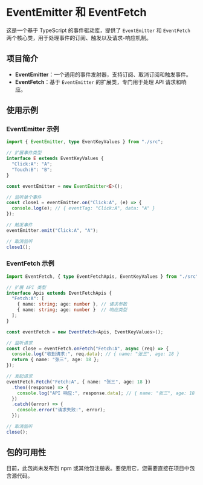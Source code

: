 # EventEmitter 和 EventFetch

这是一个基于 TypeScript 的事件驱动库，提供了 `EventEmitter` 和 `EventFetch` 两个核心类，用于处理事件的订阅、触发以及请求-响应机制。

## 项目简介

- **EventEmitter**：一个通用的事件发射器，支持订阅、取消订阅和触发事件。
- **EventFetch**：基于 `EventEmitter` 的扩展类，专门用于处理 API 请求和响应。


## 使用示例

### EventEmitter 示例

```typescript
import { EventEmitter, type EventKeyValues } from "./src";

// 扩展事件类型
interface E extends EventKeyValues {
  "Click:A": "A";
  "Touch:B": "B";
}

const eventEmitter = new EventEmitter<E>();

// 监听单个事件
const close1 = eventEmitter.on("Click:A", (e) => {
  console.log(e); // { eventTag: "Click:A", data: "A" }
});

// 触发事件
eventEmitter.emit("Click:A", "A");

// 取消监听
close1();

```

### EventFetch 示例

```typescript
import EventFetch, { type EventFetchApis, EventKeyValues } from "./src";

// 扩展 API 类型
interface Apis extends EventFetchApis {
  "Fetch:A": [
    { name: string; age: number }, // 请求参数
    { name: string; age: number }  // 响应类型
  ];
}

const eventFetch = new EventFetch<Apis, EventKeyValues>();

// 监听请求
const close = eventFetch.onFetch("Fetch:A", async (req) => {
  console.log("收到请求:", req.data); // { name: "张三", age: 18 }
  return { name: "张三", age: 18 };
});

// 发起请求
eventFetch.Fetch("Fetch:A", { name: "张三", age: 18 })
  .then((response) => {
    console.log("API 响应:", response.data); // { name: "张三", age: 18 }
  })
  .catch((error) => {
    console.error("请求失败:", error);
  });

// 取消监听
close();
```

## 包的可用性

目前，此包尚未发布到 npm 或其他包注册表。要使用它，您需要直接在项目中包含源代码。
